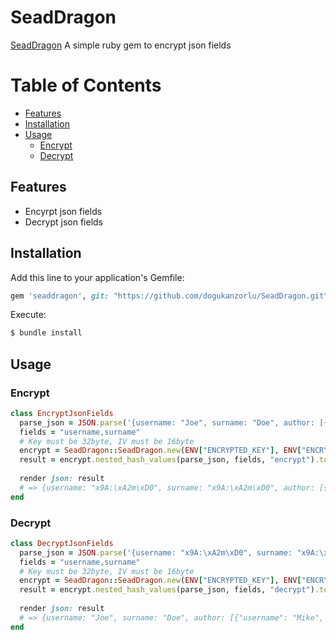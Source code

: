 # SeadDragon

[SeadDragon](https://github.com/dogukanzorlu/SeadDragon) A simple ruby gem to encrypt json fields

# Table of Contents

* [Features](#features)
* [Installation](#installation)
* [Usage](#usage)
  * [Encrypt](#encrypt)
  * [Decrypt](#decrypt)

## Features

* Encyrpt json fields
* Decrypt json fields

## Installation

Add this line to your application's Gemfile:

```ruby
gem 'seaddragon', git: "https://github.com/dogukanzorlu/SeadDragon.git", :branch => "main"
```

Execute:

```bash
$ bundle install
```

## Usage

### Encrypt
```ruby
class EncryptJsonFields
  parse_json = JSON.parse('{username: "Joe", surname: "Doe", author: [{"username": "Mike", "surname": "Dave"}]}') 
  fields = "username,surname"
  # Key must be 32byte, IV must be 16byte
  encrypt = SeadDragon::SeadDragon.new(ENV["ENCRYPTED_KEY"], ENV["ENCRYPTED_IV"])
  result = encrypt.nested_hash_values(parse_json, fields, "encrypt").to_s
  
  render json: result 
  # => {username: "x9A:\xA2m\xD0", surname: "x9A:\xA2m\xD0", author: [{"username": "x9A:\xA2m\xD0", "surname": "x9A:\xA2m\xD0"}]}
end
```

### Decrypt

```ruby
class DecryptJsonFields
  parse_json = JSON.parse('{username: "x9A:\xA2m\xD0", surname: "x9A:\xA2m\xD0", author: [{"username": "x9A:\xA2m\xD0", "surname": "x9A:\xA2m\xD0"}]}') 
  fields = "username,surname"
  # Key must be 32byte, IV must be 16byte
  encrypt = SeadDragon::SeadDragon.new(ENV["ENCRYPTED_KEY"], ENV["ENCRYPTED_IV"])
  result = encrypt.nested_hash_values(parse_json, fields, "decrypt").to_s
  
  render json: result
  # => {username: "Joe", surname: "Doe", author: [{"username": "Mike", "surname": "Dave"}]}
end
```
